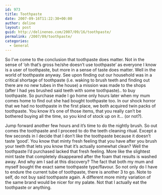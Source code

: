 ```yaml
---
id: 973
title: Toothpaste
date: 2007-09-16T11:22:30+00:00
author: deline
layout: post
guid: http://delineneo.com/2007/09/16/toothpaste/
permalink: /2007/09/toothpaste/
categories:
  - General
---
```

So I&#8217;ve come to the conclusion that toothpaste does matter. Not in the sense of &#8216;oh that&#8217;s gross he/she doesn&#8217;t use toothpaste&#8217; as everyone I know is a user of toothpaste, but more in a sense of taste does matter. Well in the world of toothpaste anyway. See upon finding out our household was in a critical shortage of toothpaste (i.e. waking to brush teeth and finding out there are no new tubes in the house) a mission was made to the shops (after I had yes brushed said teeth with some toothpaste).. to buy toothpaste. So purchase made I go home only hours later when my mum comes home to find out she had bought toothpaste too. In our shock horror that we had no toothpaste in the first place, we both acquired twin packs of toothpaste. You know it&#8217;s one of those items, that you really can&#8217;t be bothered buying all the time, so you kind of stock up on it&#8230; (or not?).

Jump forward another few hours and it&#8217;s time to do the nightly brush. So out comes the toothpaste and I proceed to do the teeth cleaning ritual. Except a few seconds in I decide that I don&#8217;t like the toothpaste because it doesn&#8217;t taste &#8216;good&#8217;. You know that minty fresh feeling that you have after you brush your teeth that lets you know that it&#8217;s actually somewhat clean? Well the toothpaste I&#8217;d purchased lacked that fresh feeling. More like the slightest mint taste that completely disappeared after the foam that results is washed away. And why am I sad at this discovery? The fact that both my mum and myself bought the exact same toothpaste type/flavour. So not only do I have to endure the current tube of toothpaste, there is another 3 to go. Note to self, do not buy said toothpaste again. A different more minty variation of the same brand would be nicer for my palate. Not that I actually eat the toothpaste or anything.